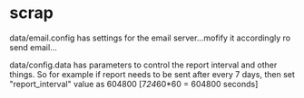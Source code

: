 # scrap

data/email.config has settings for the email server...mofify it accordingly ro send email...

data/config.data has parameters to control the report interval and other things. 
So for example if report needs to be sent after every 7 days, then set "report_interval" value as 604800 [7*24*60*60 = 604800 seconds]


